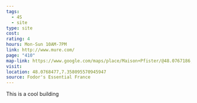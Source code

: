 ```yaml
---
tags:
  - 4S
  - site
type: site
cost: 
rating: 4
hours: Mon-Sun 10AM-7PM
link: http://www.mure.com/
page: "410"
map-link: https://www.google.com/maps/place/Maison+Pfister/@48.0767186,7.353293,17z/data=!3m1!4b1!4m6!3m5!1s0x4791657e4c821395:0x7641813bb2966519!8m2!3d48.0767151!4d7.3581639!16s%2Fg%2F11rk5l7w1v?entry=ttu&g_ep=EgoyMDI0MDkyNS4wIKXMDSoASAFQAw%3D%3D
visit: 
location: 48.0768477,7.358095570945947
source: Fodor's Essential France
---
```

This is a cool building
